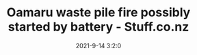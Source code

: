 ---
"title": "Oamaru waste pile fire possibly started by battery - Stuff.co.nz"
"date": "2021-9-14 3:2:0"
"feed_name": "GOOGLENEWSINDUSTRIAL"
"feed_website": "https://news.google.com/search?q=industrial%2Bincident&hl=en-US&gl=US&ceid=US:en"
"feed_rss": "https://news.google.com/rss/search?q=industrial%2Bincident&hl=en-US&gl=US&ceid=US:en"
"link": "https://www.stuff.co.nz/timaru-herald/news/126370624/oamaru-waste-pile-fire-possibly-started-by-battery"
"file": "_posts/2021-1-1-4b07e8c19b56f128f62d0d4b7701424890cb5489.md"
"accident": "1"
"drilling": "1"
"dead": "0"
"injured": "0"
---